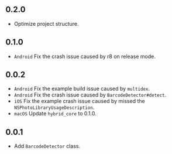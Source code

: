 ## 0.2.0

* Optimize project structure.

## 0.1.0

* `Android` Fix the crash issue caused by r8 on release mode.

## 0.0.2

* `Android` Fix the example build issue caused by `multidex`.
* `Android` Fix the crash issue caused by `BarcodeDetector#detect`.
* `iOS` Fix the example crash issue caused by missed the `NSPhotoLibraryUsageDescription`.
* `macOS` Update `hybrid_core` to 0.1.0.

## 0.0.1

* Add `BarcodeDetector` class.
